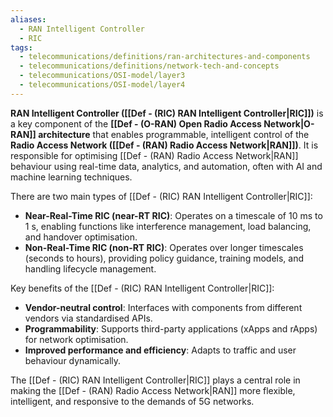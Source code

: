 ```yaml
---
aliases:
  - RAN Intelligent Controller
  - RIC
tags:
  - telecommunications/definitions/ran-architectures-and-components
  - telecommunications/definitions/network-tech-and-concepts
  - telecommunications/OSI-model/layer3
  - telecommunications/OSI-model/layer4
---
```


**RAN Intelligent Controller ([[Def - (RIC) RAN Intelligent Controller|RIC]])** is a key component of the **[[Def - (O-RAN) Open Radio Access Network|O-RAN]] architecture** that enables programmable, intelligent control of the **Radio Access Network ([[Def - (RAN) Radio Access Network|RAN]])**. It is responsible for optimising [[Def - (RAN) Radio Access Network|RAN]] behaviour using real-time data, analytics, and automation, often with AI and machine learning techniques.

There are two main types of [[Def - (RIC) RAN Intelligent Controller|RIC]]:
- **Near-Real-Time RIC (near-RT RIC)**: Operates on a timescale of 10 ms to 1 s, enabling functions like interference management, load balancing, and handover optimisation.
- **Non-Real-Time RIC (non-RT RIC)**: Operates over longer timescales (seconds to hours), providing policy guidance, training models, and handling lifecycle management.

Key benefits of the [[Def - (RIC) RAN Intelligent Controller|RIC]]:
- **Vendor-neutral control**: Interfaces with components from different vendors via standardised APIs.
- **Programmability**: Supports third-party applications (xApps and rApps) for network optimisation.
- **Improved performance and efficiency**: Adapts to traffic and user behaviour dynamically.

The [[Def - (RIC) RAN Intelligent Controller|RIC]] plays a central role in making the [[Def - (RAN) Radio Access Network|RAN]] more flexible, intelligent, and responsive to the demands of 5G networks.
